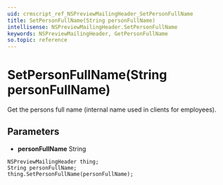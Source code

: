 ```yaml
---
uid: crmscript_ref_NSPreviewMailingHeader_SetPersonFullName
title: SetPersonFullName(String personFullName)
intellisense: NSPreviewMailingHeader.SetPersonFullName
keywords: NSPreviewMailingHeader, GetPersonFullName
so.topic: reference
---
```


# SetPersonFullName(String personFullName)

Get the persons full name (internal name used in clients for employees).

## Parameters

* **personFullName** String

```crmscript
NSPreviewMailingHeader thing;
String personFullName;
thing.SetPersonFullName(personFullName);
```

